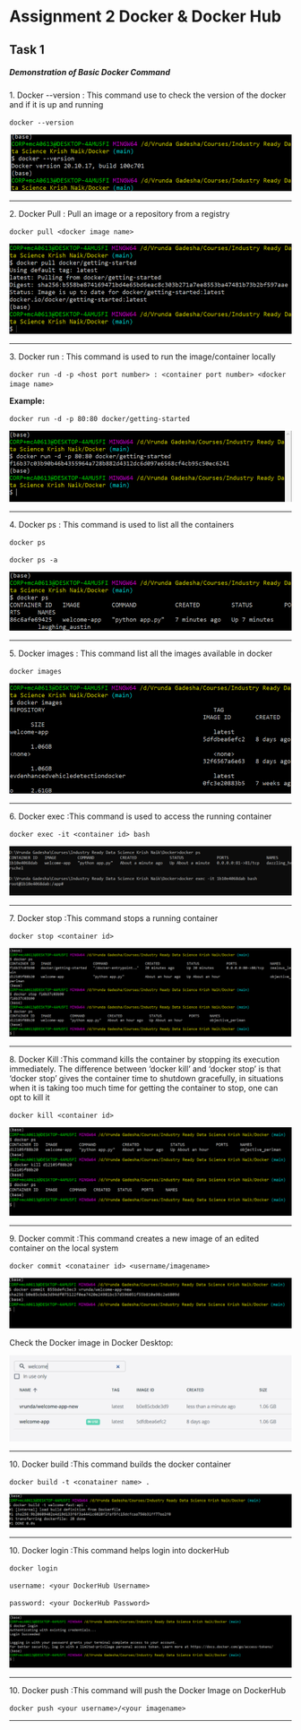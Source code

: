 <h1>Assignment 2 Docker & Docker Hub</h1>

<h2>Task 1</h2>

<h5>Demonstration of Basic Docker Command</h5>

<p>1. Docker --version : This command use to check the version of the docker and if it is up and running</p>

`docker --version`

![Docker Version](https://github.com/vrundag91/docker_and_docker_hub/blob/main/docker-screenshots/docker-version.PNG)

<hr>

<p>2. Docker Pull : Pull an image or a repository from a registry</p>

`docker pull <docker image name>`

![Docker pull](https://github.com/vrundag91/docker_and_docker_hub/blob/main/docker-screenshots/docker-pull.PNG)

<hr>

<p>3. Docker run : This command is used to run the image/container locally</p>

`docker run -d -p <host port number> : <container port number> <docker image name>`

<p><b>Example:</b></p>

`docker run -d -p 80:80 docker/getting-started`

![Docker run](https://github.com/vrundag91/docker_and_docker_hub/blob/main/docker-screenshots/docker-run.PNG)

<hr>

<p>4. Docker ps : This command is used to list all the containers</p>

`docker ps`

`docker ps -a`

![Docker ps](https://github.com/vrundag91/docker_and_docker_hub/blob/main/docker-screenshots/docker-ps.PNG)

<hr>

<p>5. Docker images : This command list all the images available in docker</p>

`docker images`


![Docker images](https://github.com/vrundag91/docker_and_docker_hub/blob/main/docker-screenshots/docker-images.PNG)

<hr>

<p>6. Docker exec :This command is used to access the running container</p>

`docker exec -it <container id> bash`


![Docker images](https://github.com/vrundag91/docker_and_docker_hub/blob/main/docker-screenshots/docker-exec.PNG)

<hr>

<p>7. Docker stop :This command stops a running container</p>

`docker stop <container id>`


![Docker images](https://github.com/vrundag91/docker_and_docker_hub/blob/main/docker-screenshots/docker-stop.PNG)

<hr>

<p>8. Docker Kill :This command kills the container by stopping its execution immediately. The difference between ‘docker kill’ and ‘docker stop’ is that ‘docker stop’ gives the container time to shutdown gracefully, in situations when it is taking too much time for getting the container to stop, one can opt to kill it</p>

`docker kill <container id>`


![Docker images](https://github.com/vrundag91/docker_and_docker_hub/blob/main/docker-screenshots/docker-kill.PNG)

<hr>

<p>9. Docker commit :This command creates a new image of an edited container on the local system</p>

`docker commit <conatainer id> <username/imagename>`


![Docker images](https://github.com/vrundag91/docker_and_docker_hub/blob/main/docker-screenshots/docker-commit.PNG)

<p>Check the Docker image in Docker Desktop:</p>

![Docker images](https://github.com/vrundag91/docker_and_docker_hub/blob/main/docker-screenshots/docker-commit-1.PNG)

<hr>

<p>10. Docker build :This command builds the docker container</p>

`docker build -t <conatainer name> .`


![Docker images](https://github.com/vrundag91/docker_and_docker_hub/blob/main/docker-screenshots/docker-build.PNG)

<hr>

<p>10. Docker login :This command helps login into dockerHub</p>

`docker login `

`username: <your DockerHub Username>`

`password: <your DockerHub Password>`

![Docker images](https://github.com/vrundag91/docker_and_docker_hub/blob/main/docker-screenshots/docker-login.PNG)

<hr>

<p>10. Docker push :This command will push the Docker Image on DockerHub</p>

`docker push <your username>/<your imagename>`

<hr>




